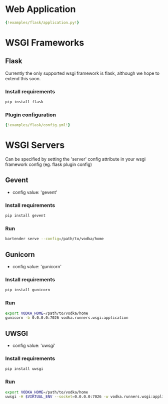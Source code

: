 # Web Application

```yml
{!examples/flask/application.py!}
```

# WSGI Frameworks

## Flask

Currently the only supported wsgi framework is flask, although we hope to extend this soon.

### Install requirements

```sh
pip install flask
```

### Plugin configuration

```yml
{!examples/flask/config.yml!}
```

# WSGI Servers

Can be specified by setting the 'server' config attribute in your wsgi framework config (eg. flask plugin config)

## Gevent

- config value: 'gevent'

### Install requirements

```sh
pip install gevent
```

### Run

```sh
bartender serve --config=/path/to/vodka/home
```

## Gunicorn

- config value: 'gunicorn'

### Install requirements

```sh
pip install gunicorn
```

### Run

```sh
export VODKA_HOME=/path/to/vodka/home
gunicorn -b 0.0.0.0:7026 vodka.runners.wsgi:application
```

## UWSGI

- config value: 'uwsgi'

### Install requirements

```sh
pip install uwsgi
```

### Run

```sh
export VODKA_HOME=/path/to/vodka/home
uwsgi -H $VIRTUAL_ENV --socket=0.0.0.0:7026 -w vodka.runners.wsgi:application --enable-threads
```


